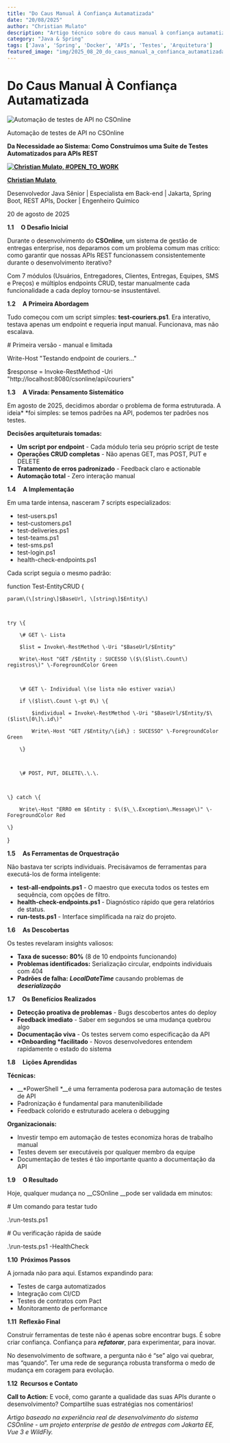 ```yaml
---
title: "Do Caus Manual À Confiança Autamatizada"
date: "20/08/2025"
author: "Christian Mulato"
description: "Artigo técnico sobre do caus manual à confiança autamatizada"
category: "Java & Spring"
tags: ['Java', 'Spring', 'Docker', 'APIs', 'Testes', 'Arquitetura']
featured_image: "img/2025_08_20_do_caus_manual_a_confianca_autamatizada_featured.jpg"
---
```


# Do Caus Manual À Confiança Autamatizada

![Automação de testes de API no CSOnline](img/image_not_found.png)

Automação de testes de API no CSOnline

__Da Necessidade ao Sistema: Como Construímos uma Suite de Testes Automatizados para APIs REST__

__[![Christian Mulato, #OPEN_TO_WORK](img/image_not_found.png)](https://www.linkedin.com/in/chmulato/)__

__[Christian Mulato ](https://www.linkedin.com/in/chmulato/)__

Desenvolvedor Java Sênior | Especialista em Back\-end | Jakarta, Spring Boot, REST APIs, Docker | Engenheiro Químico

20 de agosto de 2025

__1\.1     O Desafio Inicial__

Durante o desenvolvimento do __CSOnline__, um sistema de gestão de entregas enterprise, nos deparamos com um problema comum mas crítico: como garantir que nossas APIs REST funcionassem consistentemente durante o desenvolvimento iterativo?

Com 7 módulos \(Usuários, Entregadores, Clientes, Entregas, Equipes, SMS e Preços\) e múltiplos endpoints CRUD, testar manualmente cada funcionalidade a cada deploy tornou\-se insustentável\.

__1\.2     A Primeira Abordagem__

Tudo começou com um script simples: __test\-couriers\.ps1__\. Era interativo, testava apenas um endpoint e requeria input manual\. Funcionava, mas não escalava\.

\# Primeira versão \- manual e limitada

Write\-Host "Testando endpoint de couriers\.\.\."

$response = Invoke\-RestMethod \-Uri "http://localhost:8080/csonline/api/couriers"

__1\.3     A Virada: Pensamento Sistemático__

Em agosto de 2025, decidimos abordar o problema de forma estruturada\. A ideia* *foi simples: se temos padrões na API, podemos ter padrões nos testes\.

__Decisões arquiteturais tomadas:__

- __Um script por endpoint__ \- Cada módulo teria seu próprio script de teste
- __Operações CRUD completas__ \- Não apenas GET, mas POST, PUT e DELETE
- __Tratamento de erros padronizado__ \- Feedback claro e actionable
- __Automação total__ \- Zero interação manual

__1\.4     A Implementação__

Em uma tarde intensa, nasceram 7 scripts especializados:

- test\-users\.ps1
- test\-customers\.ps1
- test\-deliveries\.ps1
- test\-teams\.ps1
- test\-sms\.ps1
- test\-login\.ps1
- health\-check\-endpoints\.ps1

Cada script seguia o mesmo padrão:

function Test\-EntityCRUD \{

    param\(\[string\]$BaseUrl, \[string\]$Entity\)

    

    try \{

        \# GET \- Lista

        $list = Invoke\-RestMethod \-Uri "$BaseUrl/$Entity"

        Write\-Host "GET /$Entity : SUCESSO \($\($list\.Count\) registros\)" \-ForegroundColor Green

        

        \# GET \- Individual \(se lista não estiver vazia\)

        if \($list\.Count \-gt 0\) \{

            $individual = Invoke\-RestMethod \-Uri "$BaseUrl/$Entity/$\($list\[0\]\.id\)"

            Write\-Host "GET /$Entity/\{id\} : SUCESSO" \-ForegroundColor Green

        \}

        

        \# POST, PUT, DELETE\.\.\.

        

    \} catch \{

        Write\-Host "ERRO em $Entity : $\($\_\.Exception\.Message\)" \-ForegroundColor Red

    \}

\}

__1\.5     As Ferramentas de Orquestração__

Não bastava ter scripts individuais\. Precisávamos de ferramentas para executá\-los de forma inteligente:

- __test\-all\-endpoints\.ps1__ \- O maestro que executa todos os testes em sequência, com opções de filtro\.
- __health\-check\-endpoints\.ps1__ \- Diagnóstico rápido que gera relatórios de status\.
- __run\-tests\.ps1__ \- Interface simplificada na raiz do projeto\.

__1\.6     As Descobertas__

Os testes revelaram insights valiosos:

- __Taxa de sucesso: 80%__ \(8 de 10 endpoints funcionando\)
- __Problemas identificados:__ Serialização circular, endpoints individuais com 404
- __Padrões de falha:__ __*LocalDateTime*__ causando problemas de __*deserialização*__

__1\.7     Os Benefícios Realizados__

- __Detecção proativa de problemas__ \- Bugs descobertos antes do deploy
- __Feedback imediato__ \- Saber em segundos se uma mudança quebrou algo
- __Documentação viva__ \- Os testes servem como especificação da API
- __*Onboarding *facilitado__ \- Novos desenvolvedores entendem rapidamente o estado do sistema

__1\.8     Lições Aprendidas__

__Técnicas:__

- __*PowerShell *__é uma ferramenta poderosa para automação de testes de API
- Padronização é fundamental para manutenibilidade
- Feedback colorido e estruturado acelera o debugging

__Organizacionais:__

- Investir tempo em automação de testes economiza horas de trabalho manual
- Testes devem ser executáveis por qualquer membro da equipe
- Documentação de testes é tão importante quanto a documentação da API

__1\.9     O Resultado__

Hoje, qualquer mudança no __CSOnline __pode ser validada em minutos:

\# Um comando para testar tudo

\.\\run\-tests\.ps1

\# Ou verificação rápida de saúde

\.\\run\-tests\.ps1 \-HealthCheck

__1\.10  Próximos Passos__

A jornada não para aqui\. Estamos expandindo para:

- Testes de carga automatizados
- Integração com CI/CD
- Testes de contratos com Pact
- Monitoramento de performance

__1\.11  Reflexão Final__

Construir ferramentas de teste não é apenas sobre encontrar bugs\. É sobre criar confiança\. Confiança para __*refatorar*__, para experimentar, para inovar\.

No desenvolvimento de software, a pergunta não é “se” algo vai quebrar, mas “quando”\. Ter uma rede de segurança robusta transforma o medo de mudança em coragem para evolução\.

__1\.12  Recursos e Contato__

__Call to Action:__ E você, como garante a qualidade das suas APIs durante o desenvolvimento? Compartilhe suas estratégias nos comentários\!

*Artigo baseado na experiência real de desenvolvimento do sistema CSOnline \- um projeto enterprise de gestão de entregas com Jakarta EE, Vue 3 e WildFly\.*

